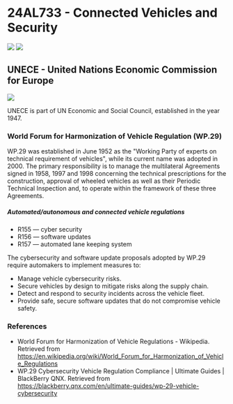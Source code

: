 # 24AL733 - Connected Vehicles and Security 
![](https://img.shields.io/badge/PG-blue) ![](https://img.shields.io/badge/Subject-CVS-blue) <br/>

## UNECE - United Nations Economic Commission for Europe
![](https://img.shields.io/badge/Date-03_Mar-blue)

UNECE is part of UN Economic and Social Council, established in the year 1947.

### World Forum for Harmonization of Vehicle Regulation (WP.29)

WP.29 was established in June 1952 as the "Working Party of experts on technical requirement of vehicles", while its current name was adopted in 2000.
The primary responsibility is to manage the multilateral Agreements signed in 1958, 1997 and 1998 concerning the technical prescriptions for the 
construction, approval of wheeled vehicles as well as their Periodic Technical Inspection and, to operate within the framework of these three Agreements.

##### Automated/autonomous and connected vehicle regulations
- R155 — cyber security
- R156 — software updates
- R157 — automated lane keeping system

The cybersecurity and software update proposals adopted by WP.29 require automakers to implement measures to:
- Manage vehicle cybersecurity risks.
- Secure vehicles by design to mitigate risks along the supply chain.
- Detect and respond to security incidents across the vehicle fleet.
- Provide safe, secure software updates that do not compromise vehicle safety.

### References 
- World Forum for Harmonization of Vehicle Regulations - Wikipedia. Retrieved from https://en.wikipedia.org/wiki/World_Forum_for_Harmonization_of_Vehicle_Regulations
- WP.29 Cybersecurity Vehicle Regulation Compliance | Ultimate Guides | BlackBerry QNX. Retrieved from https://blackberry.qnx.com/en/ultimate-guides/wp-29-vehicle-cybersecurity
 
